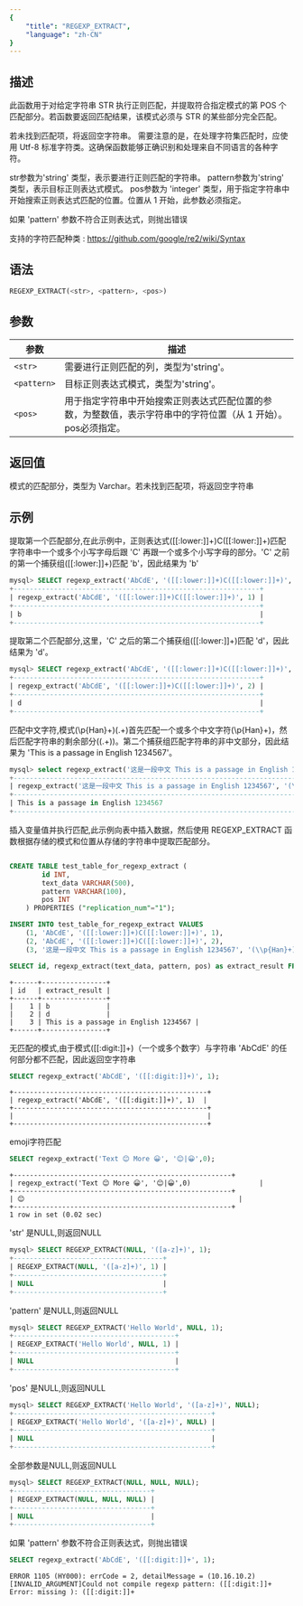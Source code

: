 ```yaml
---
{
    "title": "REGEXP_EXTRACT",
    "language": "zh-CN"
}
---
```


## 描述
此函数用于对给定字符串 STR 执行正则匹配，并提取符合指定模式的第 POS 个匹配部分。若函数要返回匹配结果，该模式必须与 STR 的某些部分完全匹配。

若未找到匹配项，将返回空字符串。
需要注意的是，在处理字符集匹配时，应使用 Utf-8 标准字符类。这确保函数能够正确识别和处理来自不同语言的各种字符。


str参数为'string' 类型，表示要进行正则匹配的字符串。
pattern参数为'string' 类型，表示目标正则表达式模式。
pos参数为 'integer' 类型，用于指定字符串中开始搜索正则表达式匹配的位置。位置从 1 开始，此参数必须指定。

如果 'pattern' 参数不符合正则表达式，则抛出错误

支持的字符匹配种类 : https://github.com/google/re2/wiki/Syntax

## 语法
```sql
REGEXP_EXTRACT(<str>, <pattern>, <pos>)
```
## 参数

| 参数 | 描述 |
| -- | -- |
| `<str>` | 需要进行正则匹配的列，类型为'string'。|
| `<pattern>` | 	目标正则表达式模式，类型为'string'。|
| `<pos>` | 用于指定字符串中开始搜索正则表达式匹配位置的参数，为整数值，表示字符串中的字符位置（从 1 开始）。pos必须指定。 |

## 返回值

模式的匹配部分，类型为 Varchar。若未找到匹配项，将返回空字符串

## 示例

提取第一个匹配部分,在此示例中，正则表达式([[:lower:]]+)C([[:lower:]]+)匹配字符串中一个或多个小写字母后跟 'C' 再跟一个或多个小写字母的部分。'C' 之前的第一个捕获组([[:lower:]]+)匹配 'b'，因此结果为 'b'

```sql
mysql> SELECT regexp_extract('AbCdE', '([[:lower:]]+)C([[:lower:]]+)', 1);
+-------------------------------------------------------------+
| regexp_extract('AbCdE', '([[:lower:]]+)C([[:lower:]]+)', 1) |
+-------------------------------------------------------------+
| b                                                           |
+-------------------------------------------------------------+
```
提取第二个匹配部分,这里，'C' 之后的第二个捕获组([[:lower:]]+)匹配 'd'，因此结果为 'd'。

```sql
mysql> SELECT regexp_extract('AbCdE', '([[:lower:]]+)C([[:lower:]]+)', 2);
+-------------------------------------------------------------+
| regexp_extract('AbCdE', '([[:lower:]]+)C([[:lower:]]+)', 2) |
+-------------------------------------------------------------+
| d                                                           |
+-------------------------------------------------------------+
```
匹配中文字符,模式(\p{Han}+)(.+)首先匹配一个或多个中文字符(\p{Han}+)，然后匹配字符串的剩余部分((.+))。第二个捕获组匹配字符串的非中文部分，因此结果为 'This is a passage in English 1234567'。

```sql
mysql> select regexp_extract('这是一段中文 This is a passage in English 1234567', '(\\p{Han}+)(.+)', 2);
+-----------------------------------------------------------------------------------------------+
| regexp_extract('这是一段中文 This is a passage in English 1234567', '(\p{Han}+)(.+)', 2)       |
+-----------------------------------------------------------------------------------------------+
| This is a passage in English 1234567                                                          |
+-----------------------------------------------------------------------------------------------+
```

插入变量值并执行匹配,此示例向表中插入数据，然后使用 REGEXP_EXTRACT 函数根据存储的模式和位置从存储的字符串中提取匹配部分。

```sql

CREATE TABLE test_table_for_regexp_extract (
        id INT,
        text_data VARCHAR(500),
        pattern VARCHAR(100),
        pos INT
    ) PROPERTIES ("replication_num"="1");

INSERT INTO test_table_for_regexp_extract VALUES
    (1, 'AbCdE', '([[:lower:]]+)C([[:lower:]]+)', 1),    
    (2, 'AbCdE', '([[:lower:]]+)C([[:lower:]]+)', 2),    
    (3, '这是一段中文 This is a passage in English 1234567', '(\\p{Han}+)(.+)', 2);

SELECT id, regexp_extract(text_data, pattern, pos) as extract_result FROM test_table_for_regexp_extract ORDER BY id;

```
```text
+------+----------------+
| id   | extract_result |
+------+----------------+
|    1 | b              |
|    2 | d              |
|    3 | This is a passage in English 1234567 |
+------+----------------+
```

无匹配的模式,由于模式([[:digit:]]+)（一个或多个数字）与字符串 'AbCdE' 的任何部分都不匹配，因此返回空字符串

```sql
SELECT regexp_extract('AbCdE', '([[:digit:]]+)', 1);
```

```text
+------------------------------------------------+
| regexp_extract('AbCdE', '([[:digit:]]+)', 1)  |
+------------------------------------------------+
|                                                |
+------------------------------------------------+
```


emoji字符匹配

```sql
SELECT regexp_extract('Text 😊 More 😀', '😊|😀',0);

```

```text
+------------------------------------------------------+
| regexp_extract('Text 😊 More 😀', '😊|😀',0)                 |
+------------------------------------------------------+
| 😊                                                     |
+------------------------------------------------------+
1 row in set (0.02 sec)
```

'str' 是NULL,则返回NULL

```sql
mysql> SELECT REGEXP_EXTRACT(NULL, '([a-z]+)', 1);
+-------------------------------------+
| REGEXP_EXTRACT(NULL, '([a-z]+)', 1) |
+-------------------------------------+
| NULL                                |
+-------------------------------------+
```

'pattern' 是NULL,则返回NULL

```sql
mysql> SELECT REGEXP_EXTRACT('Hello World', NULL, 1);
+----------------------------------------+
| REGEXP_EXTRACT('Hello World', NULL, 1) |
+----------------------------------------+
| NULL                                   |
+----------------------------------------+
```

'pos' 是NULL,则返回NULL

```sql
mysql> SELECT REGEXP_EXTRACT('Hello World', '([a-z]+)', NULL);
+-------------------------------------------------+
| REGEXP_EXTRACT('Hello World', '([a-z]+)', NULL) |
+-------------------------------------------------+
| NULL                                            |
+-------------------------------------------------+
```

全部参数是NULL,则返回NULL

```sql
mysql> SELECT REGEXP_EXTRACT(NULL, NULL, NULL);
+----------------------------------+
| REGEXP_EXTRACT(NULL, NULL, NULL) |
+----------------------------------+
| NULL                             |
+----------------------------------+
```

如果 'pattern' 参数不符合正则表达式，则抛出错误

```sql
SELECT regexp_extract('AbCdE', '([[:digit:]]+', 1);
```

```text
ERROR 1105 (HY000): errCode = 2, detailMessage = (10.16.10.2)[INVALID_ARGUMENT]Could not compile regexp pattern: ([[:digit:]]+
Error: missing ): ([[:digit:]]+
```

